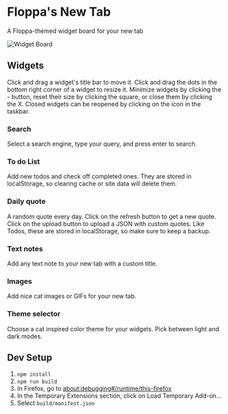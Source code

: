 # Floppa's New Tab

A Floppa-themed widget board for your new tab

![Widget Board](images/floppa_widget_board.png)

## Widgets

Click and drag a widget's title bar to move it. Click and drag the dots in the
bottom right corner of a widget to resize it.
Minimize widgets by clicking the - button, reset their size by clicking the
square, or close them by clicking the X. Closed widgets can be reopened by
clicking on the icon in the taskbar.

### Search

Select a search engine, type your query, and press enter to search.

### To do List

Add new todos and check off completed ones. They are stored in localStorage,
so clearing cache or site data will delete them.

### Daily quote

A random quote every day. Click on the refresh button to get a new quote. Click
on the upload button to upload a JSON with custom quotes. Like Todos, these are
stored in localStorage, so make sure to keep a backup.

### Text notes

Add any text note to your new tab with a custom title.

### Images

Add nice cat images or GIFs for your new tab.

### Theme selector

Choose a cat inspired color theme for your widgets. Pick between light and dark
modes.

## Dev Setup

1. `npm install`
2. `npm run build`
3. In Firefox, go to [about:debugging#/runtime/this-firefox](about:debugging#/runtime/this-firefox)
4. In the Temporary Extensions section, click on Load Temporary Add-on...
5. Select `build/manifest.json`
